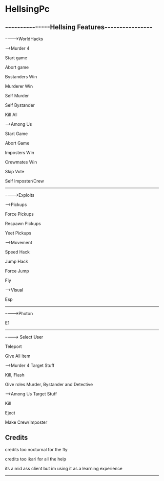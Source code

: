 # HellsingPc
---------------Hellsing Features----------------
------------------------------------------------

---->WorldHacks

-->Murder 4

Start game

Abort game

Bystanders Win

Murderer Win

Self Murder

Self Bystander

Kill All


-->Among Us

Start Game

Abort Game

Imposters Win

Crewmates Win

Skip Vote

Self Imposter/Crew

------------------------------------------------

---->Exploits

-->Pickups

Force Pickups

Respawn Pickups

Yeet Pickups

-->Movement

Speed Hack

Jump Hack

Force Jump

Fly


-->Visual

Esp

------------------------------------------------

---->Photon

E1

------------------------------------------------

----> Select User

Teleport

Give All Item

-->Murder 4 Target Stuff

Kill, Flash

Give roles Murder, Bystander and Detective

-->Among Us Target Stuff

Kill

Eject

Make Crew/Imposter

Credits
-------------------------------------------------

credits too nocturnal for the fly

credits too ikari for all the help

its a mid ass client but im using it as a learning experience

--------------------------------------------------
